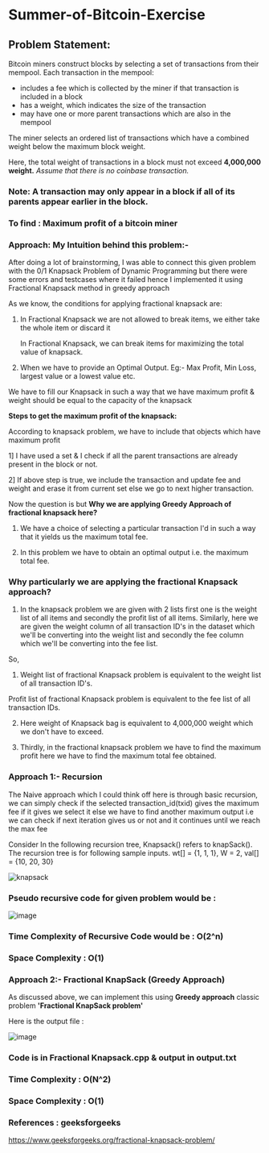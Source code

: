 # Summer-of-Bitcoin-Exercise

## Problem Statement:
  Bitcoin miners construct blocks by selecting a set of transactions from their mempool. Each transaction in the mempool:
- includes a fee which is collected by the miner if that transaction is included in a block
- has a weight, which indicates the size of the transaction
- may have one or more parent transactions which are also in the mempool

The miner selects an ordered list of transactions which have a combined weight below the maximum block weight.

Here, the total weight of transactions in a block must not exceed **4,000,000 weight.** 
*Assume that there is no coinbase transaction.*

### Note: A transaction may only appear in a block if all of its parents appear earlier in the block.

### To find : Maximum profit of a bitcoin miner

### Approach: My Intuition behind this problem:-

After doing a lot of brainstorming, I was able to connect this given problem with the 0/1 Knapsack Problem of Dynamic Programming but there were some errors and testcases where it failed hence I implemented it using Fractional Knapsack method in greedy approach

As we know, the conditions for applying fractional knapsack are:

1) In Fractional Knapsack we are not allowed to break items, we either take the whole item or discard it

   In Fractional Knapsack, we can break items for maximizing the total value of knapsack.
   
2) When we have to provide an Optimal Output. Eg:- Max Profit, Min Loss, largest value or a lowest value etc.

We have to fill our Knapsack in such a way that we have maximum profit & weight should be equal to the capacity of the knapsack 

**Steps to get the maximum profit of the knapsack:**

According to knapsack problem, we have to include that objects which have maximum profit 

1] I have used a set & I check if all the parent transactions are already present in the block or not. 

2] If above step is true, we include the transaction and update fee and weight and erase it from current set else we go to next higher transaction.

Now the question is but **Why we are applying Greedy Approach of fractional knapsack here?**

1) We have a choice of selecting a particular transaction I'd in such a way that it yields us the maximum total fee.

2) In this problem we have to obtain an optimal output i.e. the maximum total fee.

### Why particularly we are applying the fractional Knapsack approach?

1) In the knapsack problem we are given with 2 lists first one is the weight list of all items and secondly the profit list of all items. Similarly, here we  are given the weight column of all transaction ID's in the dataset which we'll be converting into the weight list and secondly the fee column which we'll be converting into the fee list.

So, 

1) Weight list of fractional Knapsack problem is equivalent to the weight list of all transaction ID's.

Profit list of fractional Knapsack problem is equivalent to the fee list of all transaction IDs.

2) Here weight of Knapsack bag is equivalent to 4,000,000 weight which we don't have to exceed.

3) Thirdly, in the fractional knapsack problem we have to find the maximum profit here we have to find the maximum total fee obtained.

### Approach 1:-  Recursion 

The Naive approach which I could think off here is through basic recursion, we can simply check if the selected transaction_id(txid) gives the maximum fee if it gives we 
select it else we have to find another maximum output i.e we can check if next iteration gives us or not and it continues until we reach the max fee

Consider In the following recursion tree, Knapsack() refers 
to knapSack(). 
The recursion tree is for following sample inputs.
wt[] = {1, 1, 1}, W = 2, val[] = {10, 20, 30}

![knapsack](https://user-images.githubusercontent.com/72685035/122101392-dc51cd80-ce31-11eb-8b73-90527fdd457a.png)

### Pseudo recursive code for given problem would be :

![image](https://user-images.githubusercontent.com/72685035/123554009-bca89680-d79b-11eb-8f4e-68f8662cacf0.png)

### Time Complexity of Recursive Code would be : O(2^n)

### Space Complexity : O(1)

### Approach 2:- Fractional KnapSack (Greedy Approach)
As discussed above, we can implement this using **Greedy approach** classic problem **'Fractional KnapSack problem'**

Here is the output file :

![image](https://user-images.githubusercontent.com/72685035/123554093-1c9f3d00-d79c-11eb-86f0-9b87bd4d76a7.png)

### Code is in Fractional Knapsack.cpp & output in output.txt 
### Time Complexity : O(N^2)
### Space Complexity : O(1)

### References : geeksforgeeks
https://www.geeksforgeeks.org/fractional-knapsack-problem/
